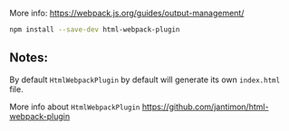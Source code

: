 More info: https://webpack.js.org/guides/output-management/

```bash
npm install --save-dev html-webpack-plugin
```

## Notes:
By default `HtmlWebpackPlugin` by default will generate its own `index.html` file.

More info about `HtmlWebpackPlugin` https://github.com/jantimon/html-webpack-plugin 

